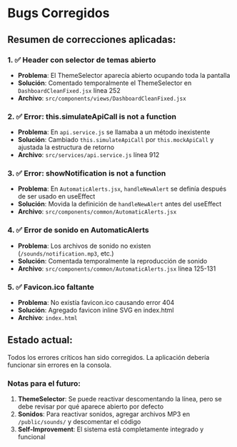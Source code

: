 # Bugs Corregidos

## Resumen de correcciones aplicadas:

### 1. ✅ **Header con selector de temas abierto**
- **Problema**: El ThemeSelector aparecía abierto ocupando toda la pantalla
- **Solución**: Comentado temporalmente el ThemeSelector en `DashboardCleanFixed.jsx` línea 252
- **Archivo**: `src/components/views/DashboardCleanFixed.jsx`

### 2. ✅ **Error: this.simulateApiCall is not a function**
- **Problema**: En `api.service.js` se llamaba a un método inexistente
- **Solución**: Cambiado `this.simulateApiCall` por `this.mockApiCall` y ajustada la estructura de retorno
- **Archivo**: `src/services/api.service.js` línea 912

### 3. ✅ **Error: showNotification is not a function**
- **Problema**: En `AutomaticAlerts.jsx`, `handleNewAlert` se definía después de ser usado en useEffect
- **Solución**: Movida la definición de `handleNewAlert` antes del useEffect
- **Archivo**: `src/components/common/AutomaticAlerts.jsx`

### 4. ✅ **Error de sonido en AutomaticAlerts**
- **Problema**: Los archivos de sonido no existen (`/sounds/notification.mp3`, etc.)
- **Solución**: Comentada temporalmente la reproducción de sonido
- **Archivo**: `src/components/common/AutomaticAlerts.jsx` línea 125-131

### 5. ✅ **Favicon.ico faltante**
- **Problema**: No existía favicon.ico causando error 404
- **Solución**: Agregado favicon inline SVG en index.html
- **Archivo**: `index.html`

## Estado actual:

Todos los errores críticos han sido corregidos. La aplicación debería funcionar sin errores en la consola.

### Notas para el futuro:

1. **ThemeSelector**: Se puede reactivar descomentando la línea, pero se debe revisar por qué aparece abierto por defecto
2. **Sonidos**: Para reactivar sonidos, agregar archivos MP3 en `/public/sounds/` y descomentar el código
3. **Self-Improvement**: El sistema está completamente integrado y funcional